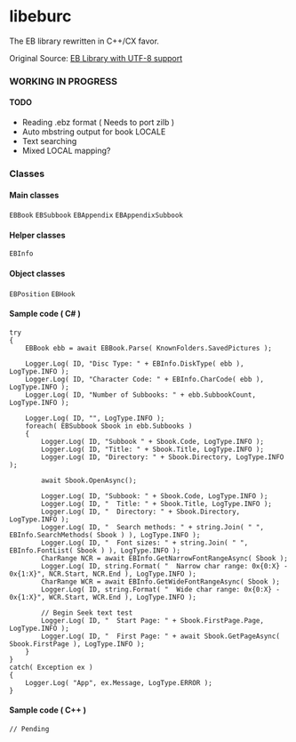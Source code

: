 # libeburc

The EB library rewritten in C++/CX favor.

Original Source: [EB Library with UTF-8 support](http://green.ribbon.to/~ikazuhiro/dic/ebu.html)

### WORKING IN PROGRESS

#### TODO
- Reading .ebz format ( Needs to port zilb )
- Auto mbstring output for book LOCALE
- Text searching
- Mixed LOCAL mapping?

### Classes
#### Main classes
`EBBook`
`EBSubbook`
`EBAppendix`
`EBAppendixSubbook`

#### Helper classes
`EBInfo`

#### Object classes
`EBPosition`
`EBHook`

#### Sample code ( C# )
```
try
{
	EBBook ebb = await EBBook.Parse( KnownFolders.SavedPictures );

	Logger.Log( ID, "Disc Type: " + EBInfo.DiskType( ebb ), LogType.INFO );
	Logger.Log( ID, "Character Code: " + EBInfo.CharCode( ebb ), LogType.INFO );
	Logger.Log( ID, "Number of Subbooks: " + ebb.SubbookCount, LogType.INFO );

	Logger.Log( ID, "", LogType.INFO );
	foreach( EBSubbook Sbook in ebb.Subbooks )
	{
		Logger.Log( ID, "Subbook " + Sbook.Code, LogType.INFO );
		Logger.Log( ID, "Title: " + Sbook.Title, LogType.INFO );
		Logger.Log( ID, "Directory: " + Sbook.Directory, LogType.INFO );

		await Sbook.OpenAsync();

		Logger.Log( ID, "Subbook: " + Sbook.Code, LogType.INFO );
		Logger.Log( ID, "  Title: " + Sbook.Title, LogType.INFO );
		Logger.Log( ID, "  Directory: " + Sbook.Directory, LogType.INFO );
		Logger.Log( ID, "  Search methods: " + string.Join( " ", EBInfo.SearchMethods( Sbook ) ), LogType.INFO );
		Logger.Log( ID, "  Font sizes: " + string.Join( " ", EBInfo.FontList( Sbook ) ), LogType.INFO );
		CharRange NCR = await EBInfo.GetNarrowFontRangeAsync( Sbook );
		Logger.Log( ID, string.Format( "  Narrow char range: 0x{0:X} - 0x{1:X}", NCR.Start, NCR.End ), LogType.INFO );
		CharRange WCR = await EBInfo.GetWideFontRangeAsync( Sbook );
		Logger.Log( ID, string.Format( "  Wide char range: 0x{0:X} - 0x{1:X}", WCR.Start, WCR.End ), LogType.INFO );

		// Begin Seek text test
		Logger.Log( ID, "  Start Page: " + Sbook.FirstPage.Page, LogType.INFO );
		Logger.Log( ID, "  First Page: " + await Sbook.GetPageAsync( Sbook.FirstPage ), LogType.INFO );
	}
}
catch( Exception ex )
{
	Logger.Log( "App", ex.Message, LogType.ERROR );
}
```

#### Sample code ( C++ )
```
// Pending
```
